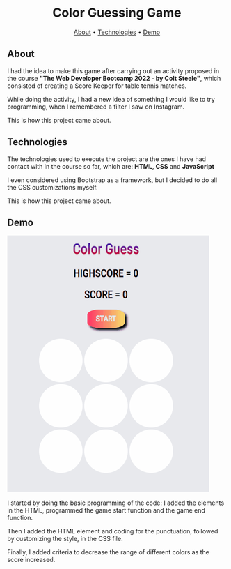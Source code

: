 <h1 align="center">Color Guessing Game</h1>

<p align="center">
<a href="#about">About</a> •
<a href="#technologies">Technologies</a> •
<a href="#demo">Demo</a>
</p>
<section id="about">
<h2>About</h2>
<p>I had the idea to make this game after carrying out an activity proposed in the course <b>"The Web Developer Bootcamp 2022 - by Colt Steele"</b>, which consisted of creating a Score Keeper for table tennis matches.</p>
<p>While doing the activity, I had a new idea of ​​something I would like to try programming, when I remembered a filter I saw on Instagram.</p>
<p>This is how this project came about.</p>
</section>
<section id="technologies">
<h2>Technologies</h2>
<p>The technologies used to execute the project are the ones I have had contact with in the course so far, which are: <b>HTML, CSS</b> and <b>JavaScript</b></p>
<p>I even considered using Bootstrap as a framework, but I decided to do all the CSS customizations myself.</p>
<p>This is how this project came about.</p>
</section>
<h2>Demo</h2>
<p align="center"><div><img src="colorGuessing.gif" alt="A demonstration of game running"></div></p>
<p>I started by doing the basic programming of the code: I added the elements in the HTML, programmed the game start function and the game end function.</p>
<p>Then I added the HTML element and coding for the punctuation, followed by customizing the style, in the CSS file.</p>
<p>Finally, I added criteria to decrease the range of different colors as the score increased.</p>